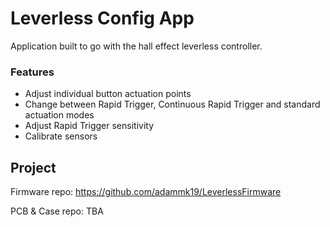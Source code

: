 # Leverless Config App

Application built to go with the hall effect leverless controller.

### Features
- Adjust individual button actuation points
- Change between Rapid Trigger, Continuous Rapid Trigger and standard actuation modes
- Adjust Rapid Trigger sensitivity
- Calibrate sensors

## Project

Firmware repo: https://github.com/adammk19/LeverlessFirmware

PCB & Case repo: TBA
